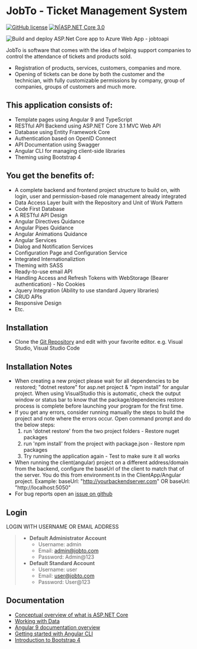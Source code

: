 # **JobTo** - Ticket Management System
[![GitHub license](https://img.shields.io/github/license/Naereen/StrapDown.js.svg)](https://github.com/Naereen/StrapDown.js/blob/master/LICENSE)
[![N|ASP.NET Core 3.0](https://i.ibb.co/rM1ds8y/dot-net-core-angular.png)](https://docs.microsoft.com/en-us/aspnet/core)


![Build and deploy ASP.Net Core app to Azure Web App - jobtoapi](https://github.com/osnipezzini/jobto/workflows/Build%20and%20deploy%20ASP.Net%20Core%20app%20to%20Azure%20Web%20App%20-%20jobtoapi/badge.svg)

JobTo is software that comes with the idea of helping support companies to control the attendance of tickets and products sold.

- Registration of products, services, customers, companies and more.
- Opening of tickets can be done by both the customer and the technician, with fully customizable permissions by company, group of companies, groups of customers and much more.

## This application consists of:

*   Template pages using Angular 9 and TypeScript
*   RESTful API Backend using ASP.NET Core 3.1 MVC Web API
*   Database using Entity Framework Core
*   Authentication based on OpenID Connect
*   API Documentation using Swagger
*   Angular CLI for managing client-side libraries
*   Theming using Bootstrap 4

## You get the benefits of:

*   A complete backend and frontend project structure to build on, with login, user and permission-based role management already integrated
*   Data Access Layer built with the Repository and Unit of Work Pattern
*   Code First Database
*   A RESTful API Design
*   Angular Directives Quidance
*   Angular Pipes Quidance
*   Angular Animations Quidance
*   Angular Services
*   Dialog and Notification Services
*   Configuration Page and Configuration Service
*   Integrated Internationaliztion
*   Theming with SASS
*   Ready-to-use email API
*   Handling Access and Refresh Tokens with WebStorage (Bearer authentication) - No Cookies
*   Jquery Integration (Ability to use standard Jquery libraries)
*   CRUD APIs
*   Responsive Design
*   Etc.


## Installation

*   Clone the [Git Repository](https://github.com/osnipezzini/jobto.git) and edit with your favorite editor. e.g. Visual Studio, Visual Studio Code

## Installation Notes

*   When creating a new project please wait for all dependencies to be restored; "dotnet restore" for asp.net project & "npm install" for angular project.
    When using VisualStudio this is automatic, check the output window or status bar to know that the package/dependencies restore process is complete before launching your program for the first time.
*   If you get any errors, consider running manually the steps to build the project and note where the errors occur.
    Open command prompt and do the below steps:  
    1. run 'dotnet restore' from the two project folders - Restore nuget packages
	2. run 'npm install' from the project with package.json - Restore npm packages
	3. Try running the application again - Test to make sure it all works
*	When running the client(angular) project on a different address/domain from the backend, configure the baseUrl of the client to match that of the server.
	You do this from environment.ts in the ClientApp/Angular project.
	Example: baseUrl: "http://yourbackendserver.com" OR baseUrl: "http://localhost:5050"
*	For bug reports open an [issue on github](https://github.com/osnipezzini/jobto/issues)


## Login

LOGIN WITH USERNAME OR EMAIL ADDRESS
> * **Default Administrator Account**
>   * Username: admin
>   * Email:    admin@jobto.com
>   * Password: Admin@123
> * **Default Standard Account**
>   * Username: user
>   * Email:    user@jobto.com
>   * Password: User@123


## Documentation

*   [Conceptual overview of what is ASP.NET Core](https://go.microsoft.com/fwlink/?LinkId=518008)
*   [Working with Data](https://docs.microsoft.com/en-us/ef/#pivot=efcore)
*   [Angular 9 documentation overview](https://angular.io/guide/quickstart)
*   [Getting started with Angular CLI](https://cli.angular.io)
*   [Introduction to Bootstrap 4](https://getbootstrap.com/docs/4.1/getting-started/introduction)
